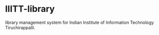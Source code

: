 # IIITT-library
library management system for Indian Institute of Information Technology Tiruchirappalli.

